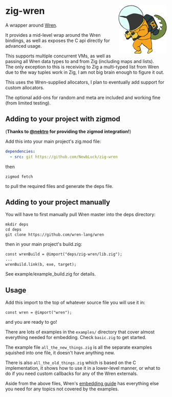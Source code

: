 # zig-wren <img align="right" src="zig-wren.png">

A wrapper around [Wren](https://wren.io/).

It provides a mid-level wrap around the Wren bindings, as well as exposes the C api directly for advanced usage.  

This supports multiple concurrent VMs, as well as passing all Wren data types to and from Zig (including maps and lists).  
The only exception to this is receiving to Zig a multi-typed list from Wren due to the way tuples work in Zig, I am not big brain enough to figure it out.

This uses the Wren-supplied allocators, I plan to eventually add support for custom allocators.

The optional add-ons for random and meta are included and working fine (from limited testing).

## Adding to your project with zigmod  
(**Thanks to [@nektro](https://github.com/nektro) for providing the zigmod integration!**)

Add this into your main project's zig.mod file:
```yml
dependencies:
  - src: git https://github.com/NewbLuck/zig-wren
```
then
```
zigmod fetch
```
to pull the required files and generate the deps file.

## Adding to your project manually

You will have to first manually pull Wren master into the deps directory:
```
mkdir deps
cd deps
git clone https://github.com/wren-lang/wren
```
then in your main project's build.zig:
```zig
const wrenBuild = @import("deps/zig-wren/lib.zig");
...
wrenBuild.link(b, exe, target);
```

See example/example_build.zig for details.

## Usage

Add this import to the top of whatever source file you will use it in:
```zig
const wren = @import("wren");
```
and you are ready to go!

There are lots of examples in the `examples/` directory that cover almost everything needed for embedding.  Check `basic.zig` to get started.

The example file `all_the_new_things.zig` is all the separate examples squished into one file, it doesn't have anything new.

There is also `all_the_old_things.zig` which is based on the C implementation, it shows how to use it in a lower-level manner, or what to do if you need custom callbacks for any of the Wren externals.  

Aside from the above files, Wren's [embedding guide](https://wren.io/embedding/) has everything else you need for any topics not covered by the examples.

